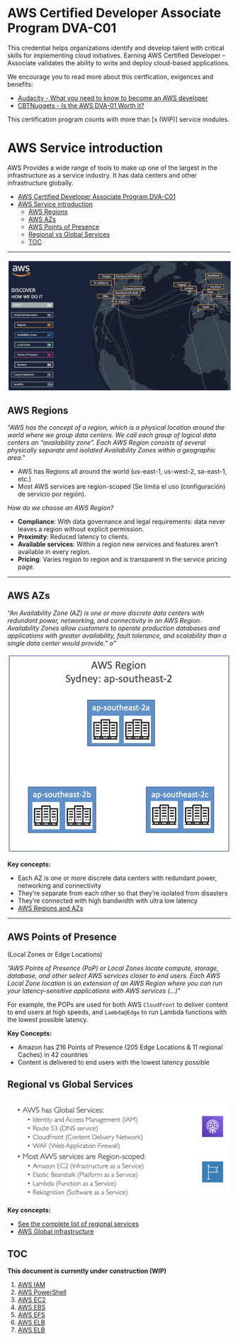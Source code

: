 # AWS Certified Developer Associate Program DVA-C01

This credential helps organizations identify and develop talent with critical skills for implementing cloud initiatives. Earning AWS Certified Developer – Associate validates the ability to write and deploy cloud-based applications.

We encourage you to read more about this certfication, exigences and benefits:

- [Audacity - What you need to know to become an AWS developer](https://www.udacity.com/blog/2020/09/what-you-need-to-know-to-become-an-aws-developer.html)
- [CBTNuggets - Is the AWS DVA-01 Worth it?](https://www.cbtnuggets.com/blog/certifications/cloud/is-the-aws-developer-associate-worth-it)

This certification program counts with more than [x (WIP)] service modules.

# AWS Service introduction

AWS Provides a wide range of tools to make up one of the largest in the infrastructure as a service industry. It has data centers and other infrastructure globally.

- [AWS Certified Developer Associate Program DVA-C01](#aws-certified-developer-associate-program-dva-c01)
- [AWS Service introduction](#aws-service-introduction)
  - [AWS Regions](#aws-regions)
  - [AWS AZs](#aws-azs)
  - [AWS Points of Presence](#aws-points-of-presence)
  - [Regional vs Global Services](#regional-vs-global-services)
  - [TOC](#toc)

---

![AWS Global Picture](./assets/img/aws_head.png "Title")

## AWS Regions

_"AWS has the concept of a region, which is a physical location around the world where we group data centers. We call each group of logical data centers an “availability zone”. Each AWS Region consists of several physically separate and isolated Availability Zones within a geographic area."_

- AWS has Regions all around the world (us-east-1, us-west-2, sa-east-1, etc.)
- Most AWS services are region-scoped (Se limita el uso (configuración) de servicio por región).

_How do we choose an AWS Region?_

- **Compliance**: With data governance and legal requirements: data never leaves a region without explicit permission.
- **Proximity**: Reduced latency to clients.
- **Available services**: Within a region new services and features aren’t available in every region.
- **Pricing**: Varies region to region and is transparent in the service pricing page.

---

## AWS AZs

_“An Availability Zone (AZ) is one or more discrete data centers with redundant power, networking, and connectivity in an AWS Region. Availability Zones allow customers to operate production databases and applications with greater availability, fault tolerance, and scalability than a single data center would provide.”
o”_

![Sydney Datacenter's Availability Zones Diagram](./assets/img/aws_az_concept.png)

**Key concepts:**

- Each AZ is one or more discrete data centers with redundant power, networking and connectivity
- They’re separate from each other so that they’re isolated from disasters
- They’re connected with high bandwidth with ultra low latency
- [AWS Regions and AZs](https://aws.amazon.com/about-aws/global-infrastructure/regions_az/?p=ngi&loc=2)

---

## AWS Points of Presence

(Local Zones or Edge Locations)

_”AWS Points of Presence (PoP) or Local Zones locate compute, storage, database, and other select AWS services closer to end users. Each AWS Local Zone location is an extension of an AWS Region where you can run your latency-sensitive applications with AWS services (…)”_

For example, the POPs are used for both AWS `CloudFront` to deliver content to end users at high speeds, and `Lambda@Edge` to run Lambda functions with the lowest possible latency.

**Key Concepts:**

- Amazon has 216 Points of Presence (205 Edge Locations & 11 regional Caches) in 42 countries
- Content is delivered to end users with the lowest latency possible

## Regional vs Global Services

![](assets/img/aws_regional_vs_global.png)

**Key concepts:**

- [See the complete list of regional services](https://aws.amazon.com/en/about-aws/global-infrastructure/regional-product-services/)
- [AWS Global infrastructure](https://aws.amazon.com/en/about-aws/global-infrastructure/)

## TOC

**This document is currently under construction (WIP)**

1. [AWS IAM](security/aws-iam.md)
2. [AWS PowerShell](security/powershell.md)
3. [AWS EC2](computing/aws-ec2.md)
4. [AWS EBS](storage/aws-ebs.md)
5. [AWS EFS](storage/aws-efs.md)
6. [AWS ELB](networking/aws-elb.md)
7. [AWS ELB](networking/aws-asg.md)
